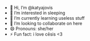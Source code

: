 - 👋 Hi, I’m @katyajovis
- 👀 I’m interested in sleeping
- 🌱 I’m currently learning useless stuff
- 💞️ I’m looking to collaborate on here
- 😄 Pronouns: she/her
- ⚡ Fun fact: i love cēsis <3

<!---
katyajovis/katyajovis is a ✨ special ✨ repository because its `README.md` (this file) appears on your GitHub profile.
You can click the Preview link to take a look at your changes.
--->
